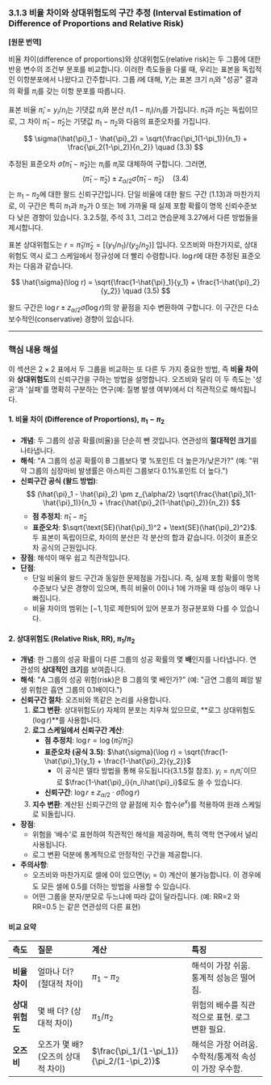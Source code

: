 ### **3.1.3 비율 차이와 상대위험도의 구간 추정 (Interval Estimation of Difference of Proportions and Relative Risk)**

**[원문 번역]**

비율 차이(difference of proportions)와 상대위험도(relative risk)는 두 그룹에 대한 반응 변수의 조건부 분포를 비교합니다. 이러한 측도들을 다룰 때, 우리는 표본을 독립적인 이항분포에서 나왔다고 간주합니다. 그룹 $i$에 대해, $Y_i$는 표본 크기 $n_i$와 "성공" 결과의 확률 $\pi_i$를 갖는 이항 분포를 따릅니다.

표본 비율 $\hat{\pi}_i = y_i/n_i$는 기댓값 $\pi_i$와 분산 $\pi_i(1-\pi_i)/n_i$를 가집니다. $\hat{\pi}_1$과 $\hat{\pi}_2$는 독립이므로, 그 차이 $\hat{\pi}_1 - \hat{\pi}_2$는 기댓값 $\pi_1 - \pi_2$와 다음의 표준오차를 가집니다.

$$ \sigma(\hat{\pi}_1 - \hat{\pi}_2) = \sqrt{\frac{\pi_1(1-\pi_1)}{n_1} + \frac{\pi_2(1-\pi_2)}{n_2}} \quad (3.3) $$

추정된 표준오차 $\hat{\sigma}(\hat{\pi}_1 - \hat{\pi}_2)$는 $\pi_i$를 $\hat{\pi}_i$로 대체하여 구합니다. 그러면,
$$ (\hat{\pi}_1 - \hat{\pi}_2) \pm z_{\alpha/2}\hat{\sigma}(\hat{\pi}_1 - \hat{\pi}_2) \quad (3.4) $$
는 $\pi_1 - \pi_2$에 대한 왈드 신뢰구간입니다. 단일 비율에 대한 왈드 구간 (1.13)과 마찬가지로, 이 구간은 특히 $\pi_1$과 $\pi_2$가 0 또는 1에 가까울 때 실제 포함 확률이 명목 신뢰수준보다 낮은 경향이 있습니다. 3.2.5절, 주석 3.1, 그리고 연습문제 3.27에서 다른 방법들을 제시합니다.

표본 상대위험도는 $r = \hat{\pi}_1/\hat{\pi}_2 = [(y_1/n_1)/(y_2/n_2)]$ 입니다. 오즈비와 마찬가지로, 상대위험도 역시 로그 스케일에서 정규성에 더 빨리 수렴합니다. $\log r$에 대한 추정된 표준오차는 다음과 같습니다.

$$ \hat{\sigma}(\log r) = \sqrt{\frac{1-\hat{\pi}_1}{y_1} + \frac{1-\hat{\pi}_2}{y_2}} \quad (3.5) $$

왈드 구간은 $\log r \pm z_{\alpha/2}\hat{\sigma}(\log r)$의 양 끝점을 지수 변환하여 구합니다. 이 구간은 다소 보수적인(conservative) 경향이 있습니다.

---

### **핵심 내용 해설**

이 섹션은 $2 \times 2$ 표에서 두 그룹을 비교하는 또 다른 두 가지 중요한 방법, 즉 **비율 차이**와 **상대위험도**의 신뢰구간을 구하는 방법을 설명합니다. 오즈비와 달리 이 두 측도는 '성공'과 '실패'를 명확히 구분하는 연구(예: 질병 발생 여부)에서 더 직관적으로 해석됩니다.

#### **1. 비율 차이 (Difference of Proportions), $\pi_1 - \pi_2$**

*   **개념**: 두 그룹의 성공 확률(비율)을 단순히 뺀 것입니다. 연관성의 **절대적인 크기**를 나타냅니다.
*   **해석**: "A 그룹의 성공 확률이 B 그룹보다 몇 %포인트 더 높은가/낮은가?" (예: "위약 그룹의 심장마비 발생률은 아스피린 그룹보다 0.1%포인트 더 높다.")
*   **신뢰구간 공식 (왈드 방법)**:
    $$ (\hat{\pi}_1 - \hat{\pi}_2) \pm z_{\alpha/2} \sqrt{\frac{\hat{\pi}_1(1-\hat{\pi}_1)}{n_1} + \frac{\hat{\pi}_2(1-\hat{\pi}_2)}{n_2}} $$
    *   **점 추정치**: $\hat{\pi}_1 - \hat{\pi}_2$
    *   **표준오차**: $\sqrt{\text{SE}(\hat{\pi}_1)^2 + \text{SE}(\hat{\pi}_2)^2}$. 두 표본이 독립이므로, 차이의 분산은 각 분산의 합과 같습니다. 이것이 표준오차 공식의 근원입니다.
*   **장점**: 해석이 매우 쉽고 직관적입니다.
*   **단점**:
    *   단일 비율의 왈드 구간과 동일한 문제점을 가집니다. 즉, 실제 포함 확률이 명목 수준보다 낮은 경향이 있으며, 특히 비율이 0이나 1에 가까울 때 성능이 매우 나빠집니다.
    *   비율 차이의 범위는 $[-1, 1]$로 제한되어 있어 분포가 정규분포와 다를 수 있습니다.

#### **2. 상대위험도 (Relative Risk, RR), $\pi_1 / \pi_2$**

*   **개념**: 한 그룹의 성공 확률이 다른 그룹의 성공 확률의 몇 **배**인지를 나타냅니다. 연관성의 **상대적인 크기**를 보여줍니다.
*   **해석**: "A 그룹의 성공 위험(risk)은 B 그룹의 몇 배인가?" (예: "금연 그룹의 폐암 발생 위험은 흡연 그룹의 0.1배이다.")
*   **신뢰구간 절차**: 오즈비와 똑같은 논리를 사용합니다.
    1.  **로그 변환**: 상대위험도($r$) 자체의 분포는 치우쳐 있으므로, **로그 상대위험도($\log r$)**를 사용합니다.
    2.  **로그 스케일에서 신뢰구간 계산**:
        *   **점 추정치**: $\log r = \log(\hat{\pi}_1/\hat{\pi}_2)$
        *   **표준오차 (공식 3.5)**: $\hat{\sigma}(\log r) = \sqrt{\frac{1-\hat{\pi}_1}{y_1} + \frac{1-\hat{\pi}_2}{y_2}}$
            *   이 공식은 델타 방법을 통해 유도됩니다(3.1.5절 참조). $y_i=n_i\hat{\pi}_i$ 이므로 $\frac{1-\hat{\pi}_i}{n_i\hat{\pi}_i}$로도 쓸 수 있습니다.
        *   **신뢰구간**: $\log r \pm z_{\alpha/2} \cdot \hat{\sigma}(\log r)$
    3.  **지수 변환**: 계산된 신뢰구간의 양 끝점에 지수 함수($e^x$)를 적용하여 원래 스케일로 되돌립니다.
*   **장점**:
    *   위험을 '배수'로 표현하여 직관적인 해석을 제공하며, 특히 역학 연구에서 널리 사용됩니다.
    *   로그 변환 덕분에 통계적으로 안정적인 구간을 제공합니다.
*   **주의사항**:
    *   오즈비와 마찬가지로 셀에 0이 있으면($y_i=0$) 계산이 불가능합니다. 이 경우에도 모든 셀에 0.5를 더하는 방법을 사용할 수 있습니다.
    *   어떤 그룹을 분자/분모로 두느냐에 따라 값이 달라집니다. (예: RR=2 와 RR=0.5 는 같은 연관성의 다른 표현)

#### **비교 요약**

| 측도 | 질문 | 계산 | 특징 |
| :--- | :--- | :--- | :--- |
| **비율 차이** | 얼마나 더? (절대적 차이) | $\pi_1 - \pi_2$ | 해석이 가장 쉬움. 통계적 성능은 떨어짐. |
| **상대위험도** | 몇 배 더? (상대적 차이) | $\pi_1 / \pi_2$ | 위험의 배수를 직관적으로 표현. 로그 변환 필요. |
| **오즈비** | 오즈가 몇 배? (오즈의 상대적 차이) | $\frac{\pi_1/(1-\pi_1)}{\pi_2/(1-\pi_2)}$ | 해석은 가장 어려움. 수학적/통계적 속성이 가장 우수함. |
